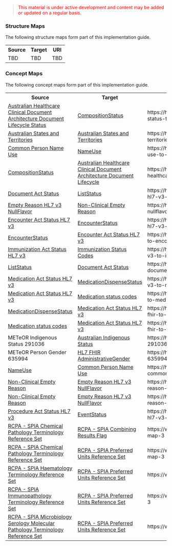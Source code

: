 > <p style="color:#ff0000;">This material is under active development and content may be added or updated on a regular basis.</p>


### Structure Maps

The following structure maps form part of this implementation guide.

<table class="list" width="100%">
    <tr>
        <th>Source</th>
        <th>Target</th>
        <th>URI</th>
    </tr>
    <tr>
        <td>TBD</td>
        <td>TBD</td>
        <td>TBD</td>
    </tr>
 </table>
 
 

### Concept Maps

The following concept maps form part of this implementation guide.

 <table class="list" width="100%">
    <tr>
        <th>Source</th>
        <th>Target</th>
        <th>URI</th>
    </tr>
    <tr>
        <td><a href="https://healthterminologies.gov.au/fhir/CodeSystem/nctis-document-status-values-1">Australian Healthcare Clinical Document Architecture Document Lifecycle Status</a></td>
        <td><a href="http://hl7.org/fhir/composition-status">CompositionStatus</a></td>
        <td>https://healthterminologies.gov.au/fhir/ConceptMap/au-health-cda-lifecycle-status-to-compositionstatus-fhir-1</td>
    </tr>
        <tr>
        <td><a href="https://healthterminologies.gov.au/fhir/CodeSystem/australian-states-territories-1">Australian States and Territories</a></td>
        <td><a href="https://healthterminologies.gov.au/fhir/ValueSet/australian-states-territories-2">Australian States and Territories</a></td>
        <td>https://healthterminologies.gov.au/fhir/ConceptMap/australian-states-territories-v1-to-v2-1</td>
    </tr>
    <tr>
        <td><a href="https://healthterminologies.gov.au/fhir/ValueSet/common-person-name-use-2">Common Person Name Use</a></td>
        <td><a href="http://hl7.org/fhir/ValueSet/name-use">NameUse</a></td>
        <td>https://healthterminologies.gov.au/fhir/ConceptMap/common-person-name-use-to-nameuse-hl7-fhir-1</td>
    </tr>
     <tr>
        <td><a href="http://hl7.org/fhir/composition-status">CompositionStatus</a></td>
        <td><a href="https://healthterminologies.gov.au/fhir/CodeSystem/nctis-document-status-values-1">Australian Healthcare Clinical Document Architecture Document Lifecycle</a></td>
        <td>https://healthterminologies.gov.au/fhir/ConceptMap/compositionstatus-to-au-healthcare-cda-doc-lifecycle-status-1</td>
    </tr>
    <tr>
        <td><a href="https://healthterminologies.gov.au/fhir/ValueSet/document-act-status-1">Document Act Status</a></td>
        <td><a href="http://hl7.org/fhir/ValueSet/list-status">ListStatus</a></td>
        <td>https://healthterminologies.gov.au/fhir/ConceptMap/document-act-status-hl7-v3-to-liststatus-hl7-fhir-1</td>
    </tr> 
    <tr>
        <td><a href="https://healthterminologies.gov.au/fhir/ValueSet/empty-reason-hl7-v3-nullflavor-2">Empty Reason HL7 v3 NullFlavor</a></td>
        <td><a href="https://healthterminologies.gov.au/fhir/ValueSet/non-clinical-empty-reason-1">Non-Clinical Empty Reason</a></td>
        <td>https://healthterminologies.gov.au/fhir/ConceptMap/emptyreason-v3-nullflavor-to-nonclinical-emptyreason-fhir-1</td>
    </tr>
    <tr>
        <td><a href="https://healthterminologies.gov.au/fhir/ValueSet/encounter-act-status-hl7-v3-1">Encounter Act Status HL7 v3</a></td>
        <td><a href="http://hl7.org/fhir/ValueSet/encounter-status">EncounterStatus</a></td>
        <td>https://healthterminologies.gov.au/fhir/ConceptMap/encounter-act-status-hl7-v3-to-encounterstatus-hl7-fhir-1</td>
    </tr>
    <tr>
        <td><a href="http://hl7.org/fhir/ValueSet/encounter-status">EncounterStatus</a></td>
        <td><a href="https://healthterminologies.gov.au/fhir/ValueSet/encounter-act-status-hl7-v3-1">Encounter Act Status HL7 v3</a></td>
        <td>https://healthterminologies.gov.au/fhir/ConceptMap/encounterstatus-hl7-fhir-to-encounter-act-status-hl7-v3-1</td>
    </tr>
    <tr>
        <td><a href="https://healthterminologies.gov.au/fhir/ValueSet/immunization-act-status-hl7-v3-1">Immunization Act Status HL7 v3</a></td>
        <td><a href="http://hl7.org/fhir/ValueSet/immunization-status">Immunization Status Codes</a></td>
        <td>https://healthterminologies.gov.au/fhir/ConceptMap/immunization-act-status-v3-to-immunization-status-codes-fhir-1</td>
    </tr>
    <tr>
        <td><a href="http://hl7.org/fhir/ValueSet/list-status">ListStatus</a></td>
        <td><a href="https://healthterminologies.gov.au/fhir/ValueSet/document-act-status-1">Document Act Status</a></td>
        <td>https://healthterminologies.gov.au/fhir/ConceptMap/liststatus-hl7-fhir-to-document-act-status-hl7-v3-1</td>
    </tr>
    <tr>
        <td><a href="https://healthterminologies.gov.au/fhir/ValueSet/medication-act-status-hl7-v3-1">Medication Act Status HL7 v3</a></td>
        <td><a href="http://hl7.org/fhir/ValueSet/medication-dispense-status">MedicationDispenseStatus</a></td>
        <td>https://healthterminologies.gov.au/fhir/ConceptMap/medication-act-status-v3-to-medicationdispensestatus-fhir-1</td>
    </tr>
    <tr>
        <td><a href="https://healthterminologies.gov.au/fhir/ValueSet/medication-act-status-hl7-v3-1">Medication Act Status HL7 v3</a></td>
        <td><a href="http://hl7.org/fhir/ValueSet/medication-statement-status">Medication status codes</a></td>
        <td>https://healthterminologies.gov.au/fhir/ConceptMap/med-act-status-hl7-v3-to-med-statement-status-fhir-1</td>
    </tr>
    <tr>
        <td><a href="http://hl7.org/fhir/ValueSet/medication-dispense-status">MedicationDispenseStatus</a></td>
        <td><a href="https://healthterminologies.gov.au/fhir/ValueSet/medication-act-status-hl7-v3-1">Medication Act Status HL7 v3</a></td>
        <td>https://healthterminologies.gov.au/fhir/ConceptMap/medicationdispensestatus-fhir-to-medication-act-status-v3-1</td>
    </tr>
    <tr>
        <td><a href="http://hl7.org/fhir/ValueSet/medication-statement-status">Medication status codes</a></td>
        <td><a href="https://healthterminologies.gov.au/fhir/ValueSet/medication-act-status-hl7-v3-1">Medication Act Status HL7 v3</a></td>
        <td>https://healthterminologies.gov.au/fhir/ConceptMap/med-statement-status-fhir-to-med-act-status-v3-1</td>
    </tr> 
    <tr>
        <td>METeOR Indigenous Status 291036</td>
        <td><a href="https://healthterminologies.gov.au/fhir/ValueSet/australian-indigenous-status-1">Australian Indigenous Status</a></td>
        <td>https://healthterminologies.gov.au/fhir/ConceptMap/meteor-indigenous-291036-to-australian-indigenous-status-1</td>
    </tr>
    <tr>
        <td>METeOR Person Gender 635994</td>
        <td><a href="http://hl7.org/fhir/administrative-gender">HL7 FHIR AdministrativeGender</a></td>
        <td>https://healthterminologies.gov.au/fhir/ConceptMap/meteor-person-gender-635994-to-hl7-fhir-administrativegender-1</td>
    </tr>
    <tr>
        <td><a href="http://hl7.org/fhir/ValueSet/name-use">NameUse</a></td>
        <td><a href="https://healthterminologies.gov.au/fhir/ValueSet/common-person-name-use-2">Common Person Name Use</a></td>
        <td>https://healthterminologies.gov.au/fhir/ConceptMap/nameuse-hl7-fhir-to-common-person-name-use-1</td>
    </tr>
    <tr>
        <td><a href="https://healthterminologies.gov.au/fhir/ValueSet/non-clinical-empty-reason-1">Non-Clinical Empty Reason</a></td>
        <td><a href="https://healthterminologies.gov.au/fhir/ValueSet/empty-reason-hl7-v3-nullflavor-1">Empty Reason HL7 v3 NullFlavor</a></td>
        <td>https://healthterminologies.gov.au/fhir/ConceptMap/non-clinical-empty-reason-fhir-to-empty-reason-v3-nullflavor-1</td>
    </tr>
    <tr>
        <td><a href="https://healthterminologies.gov.au/fhir/ValueSet/non-clinical-empty-reason-1">Non-Clinical Empty Reason</a></td>
        <td><a href="https://healthterminologies.gov.au/fhir/ValueSet/empty-reason-hl7-v3-nullflavor-2">Empty Reason HL7 v3 NullFlavor</a></td>
        <td>https://healthterminologies.gov.au/fhir/ConceptMap/non-clinical-empty-reason-fhir-to-empty-reason-v3-nullflavor-2</td>
    </tr>
    <tr>
        <td><a href="https://healthterminologies.gov.au/fhir/ValueSet/procedure-act-status-hl7-v3-1">Procedure Act Status HL7 v3</a></td>
        <td><a href="http://hl7.org/fhir/ValueSet/event-status">EventStatus</a></td>
        <td>https://healthterminologies.gov.au/fhir/ConceptMap/procedure-act-status-hl7-v3-to-eventstatus-hl7-fhir-1</td>
    </tr>
    <tr>
        <td><a href="https://www.rcpa.edu.au/fhir/ValueSet/spia-chemical-pathology-refset-3">RCPA - SPIA Chemical Pathology Terminology Reference Set</a></td>
        <td><a href="https://www.rcpa.edu.au/fhir/ValueSet/spia-combining-results-flag-3">RCPA - SPIA Combining Results Flag</a></td>
        <td>https://www.rcpa.edu.au/fhir/ConceptMap/spia-chemical-combining-results-map-3</td>
    </tr>
        <tr>
        <td><a href="https://www.rcpa.edu.au/fhir/ValueSet/spia-chemical-pathology-refset-3">RCPA - SPIA Chemical Pathology Terminology Reference Set</a></td>
        <td><a href="https://www.rcpa.edu.au/fhir/ValueSet/spia-preferred-units-refset-3">RCPA - SPIA Preferred Units Reference Set</a></td>
        <td>https://www.rcpa.edu.au/fhir/ConceptMap/spia-chemical-pathology-unit-map-3</td>
    </tr>
    <tr>
        <td><a href="https://www.rcpa.edu.au/fhir/ValueSet/spia-haematology-refset-3/">RCPA - SPIA Haematology Terminology Reference Set</a></td>
        <td><a href="https://www.rcpa.edu.au/fhir/ValueSet/spia-preferred-units-refset-3">RCPA - SPIA Preferred Units Reference Set</a></td>
        <td>https://www.rcpa.edu.au/fhir/ConceptMap/spia-haematology-unit-map-3</td>
    </tr>
    <tr>
        <td><a href="https://www.rcpa.edu.au/fhir/ValueSet/spia-immunopathology-refset-3">RCPA - SPIA Immunopathology Terminology Reference Set</a></td>
        <td><a href="https://www.rcpa.edu.au/fhir/ValueSet/spia-preferred-units-refset-3">RCPA - SPIA Preferred Units Reference Set</a></td>
        <td>https://www.rcpa.edu.au/fhir/ConceptMap/spia-immunopathology-unit-map-3</td>
    </tr>
        <tr>
        <td><a href="https://www.rcpa.edu.au/fhir/ValueSet/spia-microbiology-serology-molecular-refset-3">RCPA - SPIA Microbiology Serology Molecular Pathology Terminology Reference Set</a></td>
        <td><a href="https://www.rcpa.edu.au/fhir/ValueSet/spia-preferred-units-refset-3">RCPA - SPIA Preferred Units Reference Set</a></td>
        <td>https://www.rcpa.edu.au/fhir/ConceptMap/spia-microbiology-unit-map-3</td>
    </tr>
 </table>
